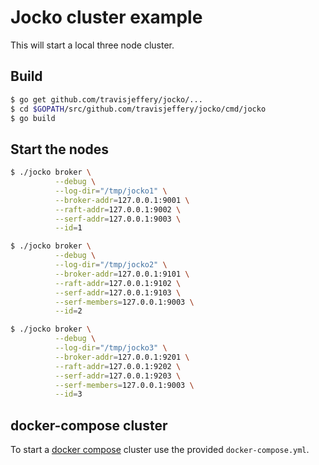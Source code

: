 # Jocko cluster example

This will start a local three node cluster.

## Build

```bash
$ go get github.com/travisjeffery/jocko/...
$ cd $GOPATH/src/github.com/travisjeffery/jocko/cmd/jocko
$ go build
```

## Start the nodes

```bash
$ ./jocko broker \
          --debug \
          --log-dir="/tmp/jocko1" \
          --broker-addr=127.0.0.1:9001 \
          --raft-addr=127.0.0.1:9002 \
          --serf-addr=127.0.0.1:9003 \
          --id=1

$ ./jocko broker \
          --debug \
          --log-dir="/tmp/jocko2" \
          --broker-addr=127.0.0.1:9101 \
          --raft-addr=127.0.0.1:9102 \
          --serf-addr=127.0.0.1:9103 \
          --serf-members=127.0.0.1:9003 \
          --id=2

$ ./jocko broker \
          --debug \
          --log-dir="/tmp/jocko3" \
          --broker-addr=127.0.0.1:9201 \
          --raft-addr=127.0.0.1:9202 \
          --serf-addr=127.0.0.1:9203 \
          --serf-members=127.0.0.1:9003 \
          --id=3
```

## docker-compose cluster

To start a [docker compose](https://docs.docker.com/compose/) cluster use the provided `docker-compose.yml`.
